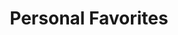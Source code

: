 ---
title: "Personal Favorites"
description: "A curated list of the ones I still come back to on occasion."
aliases: [/personal-favorites/]
menu:
  main:
    name: "Personal Favorites"
    title: "Personal Favorites"
    identifier: "favorites"
    url: "/personal-favorites/"
    weight: -90
    params:
      banner: "https://moondeer.blog/uploads/2021/328c442bd6.jpg"
---